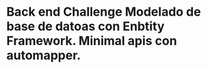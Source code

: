 # Back end Challenge Modelado de base de datoas con Enbtity Framework. Minimal apis con automapper.
